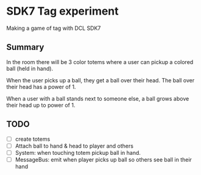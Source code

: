 # SDK7 Tag experiment

Making a game of tag with DCL SDK7

## Summary

In the room there will be 3 color totems where a user can pickup a colored ball (held in hand).

When the user picks up a ball, they get a ball over their head. The ball over their head has a power of 1. 

When a user with a ball stands next to someone else, a ball grows above their head up to power of 1. 

## TODO
- [ ] create totems
- [ ] Attach ball to hand & head to player and others
- [ ] System: when touching totem pickup ball in hand.
- [ ] MessageBus: emit when player picks up ball so others see ball in their hand
